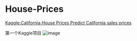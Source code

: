 # House-Prices

[Kaggle:California House Prices Predict California sales prices ](https://www.kaggle.com/competitions/california-house-prices)

第一个Kaggle项目
![image](https://github.com/user-attachments/assets/7a8bf46f-593b-43a9-ab3e-b1f56328d823)


